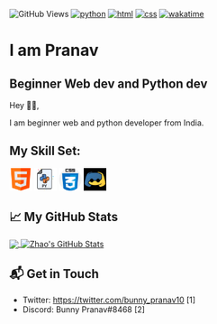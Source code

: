 ![GitHub Views](https://komarev.com/ghpvc/?username=traliotube&color=FAC151&style=for-the-badge)
[![python](https://img.shields.io/badge/Python-Beginner-blue?logo=python&style=for-the-badge)](https://github.com/traliotube)
[![html](https://img.shields.io/badge/HTML-Intermediate-blue?logo=html5&style=for-the-badge)](https://github.com/traliotube)
[![css](https://img.shields.io/badge/CSS-Intermediate-blue?logo=css3&style=for-the-badge)](https://github.com/traliotube)
[![wakatime](https://wakatime.com/badge/user/6f264882-b68d-458b-a878-91a6ffe199df.svg?style=for-the-badge)](https://github.com/traliotube)
# I am Pranav
## Beginner Web dev and Python dev

Hey 👋🏻,


I am beginner web and python developer from India.


## My Skill Set:

<p align="left">
<img src="/assets/html.png" height="auto" width="40">
  
<img src="/assets/python.svg" height="auto" width="40">

<img src="/assets/css.png" height="auto" width="40">

<img src="/assets/dpy.png" height="auto" width="40">


</p>

## &#x1f4c8; My GitHub Stats

<a href="https://github.com/traliotube">
  <img align="center" src="https://github-readme-stats.vercel.app/api/top-langs/?username=traliotube&hide=PHP&title_color=ffffff&text_color=c9cacc&icon_color=2bbc8a&bg_color=1d1f21" />
</a>

<a href="https://github.com/traliotube">
  <img align="center" src="https://github-readme-stats.vercel.app/api?username=traliotube&show_icons=true&line_height=27&count_private=true&title_color=ffffff&text_color=c9cacc&icon_color=2bbc8a&bg_color=1d1f21" alt="Zhao's GitHub Stats" />
</a>


## 📬 Get in Touch


- Twitter:  https://twitter.com/bunny_pranav10 [1]
- Discord:  Bunny Pranav#8468 [2]
